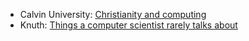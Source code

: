 * Calvin University: [Christianity and computing](https://computing.calvin.edu/documents/christianity-and-computing.html)
* Knuth: [Things a computer scientist rarely talks about](https://web.stanford.edu/group/cslipublications/cslipublications/pdf/1575863278.pdf)
